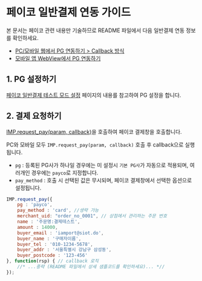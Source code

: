# 페이코 일반결제 연동 가이드

본 문서는 페이코 관련 내용만 기술하므로 README 파일에서 다음 일반결제 연동 정보를 확인하세요.

- [PC/모바일 웹에서 PG 연동하기 > Callback 방식](../README.md#callback)
- [모바일 앱 WebView에서 PG 연동하기](../README.md#webview)

## 1. PG 설정하기

<a href="https://guide.iamport.kr/09f252f7-f15e-4e1c-ad39-d526486b463b" target="_blank">페이코 일반결제 테스트 모드 설정</a> 페이지의 내용를 참고하여 PG 설정을 합니다.

## 2. 결제 요청하기

[IMP.request_pay(param, callback)](https://docs.iamport.kr/sdk/javascript-sdk#request_pay)을 호출하여 페이코 결제창을 호출합니다.

PC와 모바일 모두 `IMP.request_pay(param, callback)` 호출 후 callback으로 실행됩니다.

- `pg` : 등록된 PG사가 하나일 경우에는 미 설정시 `기본 PG사`가 자동으로 적용되며, 여러개인 경우에는 `payco`로 지정합니다.
- `pay_method` : 호출 시 선택된 값은 무시되며, 페이코 결제창에서 선택한 옵션으로 설정됩니다.

```javascript
IMP.request_pay({
    pg : 'payco',
    pay_method : 'card', //생략 가능
    merchant_uid: "order_no_0001", // 상점에서 관리하는 주문 번호
    name : '주문명:결제테스트',
    amount : 14000,
    buyer_email : 'iamport@siot.do',
    buyer_name : '구매자이름',
    buyer_tel : '010-1234-5678',
    buyer_addr : '서울특별시 강남구 삼성동',
    buyer_postcode : '123-456'
}, function(rsp) { // callback 로직
	//* ...중략 (README 파일에서 상세 샘플코드를 확인하세요)... *//
});
```  

